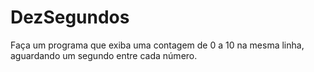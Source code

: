 # DezSegundos
Faça um programa que exiba uma contagem de 0 a 10 na mesma linha, aguardando um segundo entre cada número.
